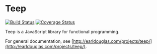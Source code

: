 # Teep

[![Build Status](https://travis-ci.org/earldouglas/teep.svg?branch=master)](https://travis-ci.org/earldouglas/teep)
[![Coverage Status](https://coveralls.io/repos/earldouglas/teep/badge.svg?branch=master&service=github)](https://coveralls.io/github/earldouglas/teep?branch=master)

Teep is a JavaScript library for functional programming.

For general documentation, see [http://earldouglas.com/projects/teep/](http://earldouglas.com/projects/teep/).
